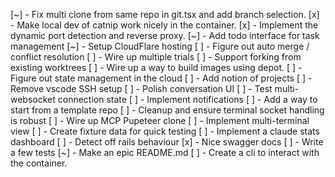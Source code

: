 [~] - Fix multi clone from same repo in git.tsx and add branch selection.
[x] - Make local dev of catnip work nicely in the container.
[x] - Implement the dynamic port detection and reverse proxy.
[~] - Add todo interface for task management
[~] - Setup CloudFlare hosting
[ ] - Figure out auto merge / conflict resolution
[ ] - Wire up multiple trials
[ ] - Support forking from existing worktrees
[ ] - Wire up a way to build images using depot.
[ ] - Figure out state management in the cloud
[ ] - Add notion of projects
[ ] - Remove vscode SSH setup
[ ] - Polish conversation UI
[ ] - Test multi-websocket connection state
[ ] - Implement notifications
[ ] - Add a way to start from a template repo
[ ] - Cleanup and ensure terminal socket handling is robust
[ ] - Wire up MCP Pupeteer clone
[ ] - Implement multi-terminal view
[ ] - Create fixture data for quick testing
[ ] - Implement a claude stats dashboard
[ ] - Detect off rails behaviour
[x] - Nice swagger docs
[ ] - Write a few tests
[~] - Make an epic README.md
[ ] - Create a cli to interact with the container.
